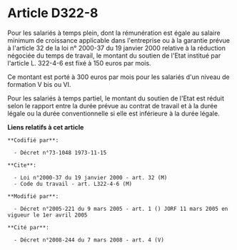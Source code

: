 # Article D322-8

Pour les salariés à temps plein, dont la rémunération est égale au salaire minimum de croissance applicable dans l'entreprise
ou à la garantie prévue à l'article 32 de la loi n° 2000-37 du 19 janvier 2000 relative à la réduction négociée du temps de
travail, le montant du soutien de l'Etat institué par l'article L. 322-4-6 est fixé à 150 euros par mois.

Ce montant est porté à 300 euros par mois pour les salariés d'un niveau de formation V bis ou VI.

Pour les salariés à temps partiel, le montant du soutien de l'Etat est réduit selon le rapport entre la durée prévue au
contrat de travail et à la durée légale ou la durée conventionnelle si elle est inférieure à la durée légale.

**Liens relatifs à cet article**

	**Codifié par**:

	  - Décret n°73-1048 1973-11-15

	**Cite**:

	  - Loi n°2000-37 du 19 janvier 2000 - art. 32 (M)
	  - Code du travail - art. L322-4-6 (M)

	**Modifié par**:

	  - Décret n°2005-221 du 9 mars 2005 - art. 1 () JORF 11 mars 2005 en vigueur le 1er avril 2005

	**Cité par**:

	  - Décret n°2008-244 du 7 mars 2008 - art. 4 (V)
